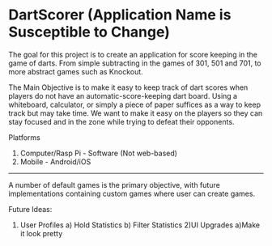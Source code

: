 # DartScorer (Application Name is Susceptible to Change)
The goal for this project is to create an application for score keeping in the game of darts.  From simple subtracting in the games of 301, 501 and 701, to more abstract games such as Knockout.  

The Main Objective is to make it easy to keep track of dart scores when players do not have an automatic-score-keeping dart board.  Using a whiteboard, calculator, or simply a piece of paper suffices as a way to keep track but may take time.  We want to make it easy on the players so they can stay focused and in the zone while trying to defeat their opponents.

Platforms
1) Computer/Rasp Pi - Software (Not web-based)
2) Mobile - Android/iOS
------------------------------------------------------------------------------------------------------------------------------------------

A number of default games is the primary objective, with future implementations containing custom games where user can create games.

Future Ideas:
1) User Profiles
  a) Hold Statistics
  b) Filter Statistics
2)UI Upgrades
  a)Make it look pretty
